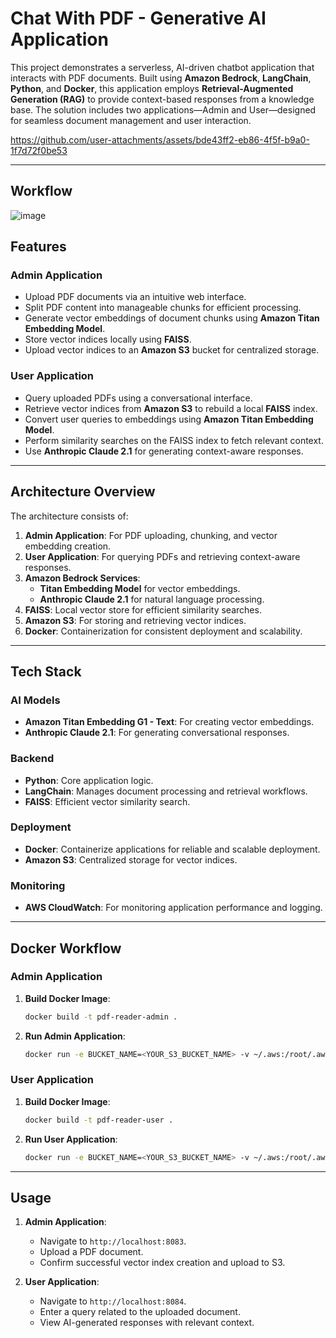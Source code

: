 # Chat With PDF - Generative AI Application

This project demonstrates a serverless, AI-driven chatbot application that interacts with PDF documents. Built using **Amazon Bedrock**, **LangChain**, **Python**, and **Docker**, this application employs **Retrieval-Augmented Generation (RAG)** to provide context-based responses from a knowledge base. The solution includes two applications—Admin and User—designed for seamless document management and user interaction.

https://github.com/user-attachments/assets/bde43ff2-eb86-4f5f-b9a0-1f7d72f0be53


---

## Workflow
![image](https://github.com/user-attachments/assets/d0343dce-58df-41af-b4aa-b32ee21093aa)

## Features

### Admin Application
- Upload PDF documents via an intuitive web interface.
- Split PDF content into manageable chunks for efficient processing.
- Generate vector embeddings of document chunks using **Amazon Titan Embedding Model**.
- Store vector indices locally using **FAISS**.
- Upload vector indices to an **Amazon S3** bucket for centralized storage.

### User Application
- Query uploaded PDFs using a conversational interface.
- Retrieve vector indices from **Amazon S3** to rebuild a local **FAISS** index.
- Convert user queries to embeddings using **Amazon Titan Embedding Model**.
- Perform similarity searches on the FAISS index to fetch relevant context.
- Use **Anthropic Claude 2.1** for generating context-aware responses.

---

## Architecture Overview

The architecture consists of:
1. **Admin Application**: For PDF uploading, chunking, and vector embedding creation.
2. **User Application**: For querying PDFs and retrieving context-aware responses.
3. **Amazon Bedrock Services**:
   - **Titan Embedding Model** for vector embeddings.
   - **Anthropic Claude 2.1** for natural language processing.
4. **FAISS**: Local vector store for efficient similarity searches.
5. **Amazon S3**: For storing and retrieving vector indices.
6. **Docker**: Containerization for consistent deployment and scalability.

---

## Tech Stack

### AI Models
- **Amazon Titan Embedding G1 - Text**: For creating vector embeddings.
- **Anthropic Claude 2.1**: For generating conversational responses.

### Backend
- **Python**: Core application logic.
- **LangChain**: Manages document processing and retrieval workflows.
- **FAISS**: Efficient vector similarity search.

### Deployment
- **Docker**: Containerize applications for reliable and scalable deployment.
- **Amazon S3**: Centralized storage for vector indices.

### Monitoring
- **AWS CloudWatch**: For monitoring application performance and logging.

---

## Docker Workflow

### Admin Application
1. **Build Docker Image**:
   ```bash
   docker build -t pdf-reader-admin .
   ```
2. **Run Admin Application**:
   ```bash
   docker run -e BUCKET_NAME=<YOUR_S3_BUCKET_NAME> -v ~/.aws:/root/.aws -p 8083:8083 -it pdf-reader-admin
   ```

### User Application
1. **Build Docker Image**:
   ```bash
   docker build -t pdf-reader-user .
   ```
2. **Run User Application**:
   ```bash
   docker run -e BUCKET_NAME=<YOUR_S3_BUCKET_NAME> -v ~/.aws:/root/.aws -p 8084:8084 -it pdf-reader-user
   ```

---

## Usage

1. **Admin Application**:
   - Navigate to `http://localhost:8083`.
   - Upload a PDF document.
   - Confirm successful vector index creation and upload to S3.

2. **User Application**:
   - Navigate to `http://localhost:8084`.
   - Enter a query related to the uploaded document.
   - View AI-generated responses with relevant context.


